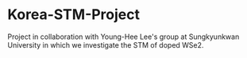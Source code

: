 # Korea-STM-Project
Project in collaboration with Young-Hee Lee's group at Sungkyunkwan University in which we investigate the STM of doped WSe2.
